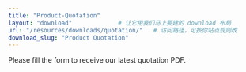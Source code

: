 ```yaml
---
title: "Product-Quotation"
layout: "download"             # 让它用我们马上要建的 download 布局
url: "/resources/downloads/quotation/"   # 访问路径，可按你站点规则改
download_slug: "Product Quotation"
---
```


Please fill the form to receive our latest quotation PDF.
